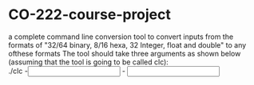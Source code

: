 # CO-222-course-project
a complete command line conversion tool to convert inputs from the formats of "32/64 binary, 8/16 hexa, 32 Integer, float and double" to any ofthese formats 
The tool should take three arguments as shown below (assuming that the tool is going to be called clc):  
 ./clc -<input format> -<output format> <input> 
 
